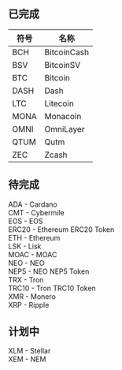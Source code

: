 ## 已完成
符号  | 名称
---   | ---
BCH   | BitcoinCash
BSV   | BitcoinSV
BTC   | Bitcoin
DASH  | Dash
LTC   | Litecoin
MONA  | Monacoin
OMNI  | OmniLayer
QTUM  | Qutm
ZEC   | Zcash

## 待完成
ADA - Cardano  
CMT - Cybermile  
EOS - EOS  
ERC20 - Ethereum ERC20 Token  
ETH - Ethereum  
LSK - Lisk  
MOAC - MOAC  
NEO - NEO  
NEP5 - NEO NEP5 Token  
TRX - Tron  
TRC10 - Tron TRC10 Token  
XMR - Monero  
XRP - Ripple  

## 计划中
XLM - Stellar  
XEM - NEM
